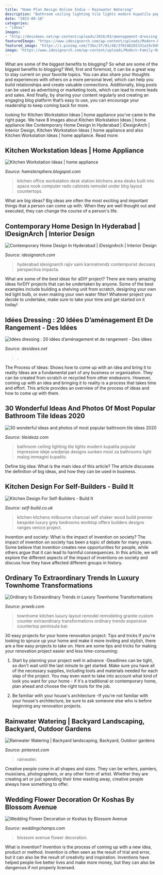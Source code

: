 ```yaml
---
title: "Home Plan Design Online India ~ Rainwater Watering"
description: "Bathroom ceiling lighting tile lights modern kupatila popular impressive ideje uredjenje designs sunken most za bathrooms light malog immagini kupatilo"
date: "2023-09-18"
categories:
- "ideas"
images:
- "http://desidees.net/wp-content/uploads/2016/03/amenagement-dressing-ouvert-en-l.jpeg"
featuredImage: "https://www.idesignarch.com/wp-content/uploads/Modern-Family-Home-Hyderabad_19.jpg"
featured_image: "https://i.pinimg.com/736x/3f/01/48/3f0148265331a19c9d03ed45b4439d46.jpg"
image: "https://www.idesignarch.com/wp-content/uploads/Modern-Family-Home-Hyderabad_19.jpg"
---
```



What are some of the biggest benefits to blogging?
So what are some of the biggest benefits to blogging? Well, first and foremost, it can be a great way to stay current on your favorite topics. You can also share your thoughts and experiences with others on a more personal level, which can help you build relationships and create valuable connections. Additionally, blog posts can be used as advertising or marketing tools, which can lead to more leads and sales. And finally, by sharing your content regularly and creating an engaging blog platform that’s easy to use, you can encourage your readership to keep coming back for more.

	

		
looking for Kitchen Workstation Ideas | home appliance you've came to the right page. We have 8 Images about Kitchen Workstation Ideas | home appliance like Contemporary Home Design In Hyderabad | iDesignArch | Interior Design, Kitchen Workstation Ideas | home appliance and also Kitchen Workstation Ideas | home appliance. Read more:
		
    
## Kitchen Workstation Ideas | Home Appliance

<img loading=lazy src="https://3.bp.blogspot.com/--2ykjBDmXsI/UAqDEQcQ2DI/AAAAAAABiv0/IahMBGSkHB4/s1600/1.jpg" onerror="this.onerror=null;this.src='https://tse1.mm.bing.net/th?id=OIP.vUIbTIfr40E1B-ogCYBcMAAAAA&amp;pid=15.1';" alt="Kitchen Workstation Ideas | home appliance">

_Source: hamstersphere.blogspot.com_

>kitchen office workstation desk station kitchens area desks built into space nook computer redo cabinets remodel under bhg layout countertops. 

	

What are big ideas?
Big ideas are often the most exciting and important things that a person can come up with. When they are well thought out and executed, they can change the course of a person's life.

    
## Contemporary Home Design In Hyderabad | IDesignArch | Interior Design

<img loading=lazy src="https://www.idesignarch.com/wp-content/uploads/Modern-Family-Home-Hyderabad_19.jpg" onerror="this.onerror=null;this.src='https://tse1.mm.bing.net/th?id=OIP.TgQSBRBiszq4WyOxVFmFRAHaE5&amp;pid=15.1';" alt="Contemporary Home Design In Hyderabad | iDesignArch | Interior Design">

_Source: idesignarch.com_

>hyderabad idesignarch rajiv saini karmatrendz contemporist decoarq perspectiva impacta. 

	

What are some of the best ideas for aDIY project?
There are many amazing ideas forDIY projects that can be undertaken by anyone. Some of the best examples include building a shelving unit from scratch, designing your own led light bulb, or even making your own water filter! Whatever project you decide to undertake, make sure to take your time and get started on it today!

    
## Idées Dressing : 20 Idées D’aménagement Et De Rangement - Des Idées

<img loading=lazy src="http://desidees.net/wp-content/uploads/2016/03/amenagement-dressing-ouvert-en-l.jpeg" onerror="this.onerror=null;this.src='https://tse4.mm.bing.net/th?id=OIP.TBhTbZdqXNYcPXmmXOxeQQHaFj&amp;pid=15.1';" alt="Idées dressing : 20 idées d’aménagement et de rangement - Des idées">

_Source: desidees.net_

>. 

	

The Process of Ideas: Shows how to come up with an idea and bring it to reality
Ideas are a fundamental part of any business or organization. They can be created from scratch or recycled from other endeavors. However, coming up with an idea and bringing it to reality is a process that takes time and effort. This article provides an overview of the process of ideas and how to come up with them.

    
## 30 Wonderful Ideas And Photos Of Most Popular Bathroom Tile Ideas 2020

<img loading=lazy src="https://www.tileideaz.com/wp-content/uploads/2015/11/bathroom-tile1.jpg" onerror="this.onerror=null;this.src='https://tse2.mm.bing.net/th?id=OIP.XfeGBtgtOlT6blppQFKu2QHaJ3&amp;pid=15.1';" alt="30 wonderful ideas and photos of most popular bathroom tile ideas 2020">

_Source: tileideaz.com_

>bathroom ceiling lighting tile lights modern kupatila popular impressive ideje uredjenje designs sunken most za bathrooms light malog immagini kupatilo. 

	

Define big idea: What is the main idea of this article?
The article discusses the definition of big ideas, and how they can be used in business.

    
## Kitchen Design For Self-Builders - Build It

<img loading=lazy src="https://www.self-build.co.uk/wp-content/uploads/2012/11/X_Milbourne-kitchen-design-for-self-builders.jpg" onerror="this.onerror=null;this.src='https://tse1.mm.bing.net/th?id=OIP.Sb0RUa_r4qCmO8_OQ7YvjAHaE7&amp;pid=15.1';" alt="Kitchen Design For Self-Builders - Build It">

_Source: self-build.co.uk_

>kitchen kitchens milbourne charcoal self shaker wood build premier bespoke luxury grey bedrooms worktop offers builders designs ranges venice project. 

	

Invention and society: What is the impact of invention on society?
The impact of invention on society has been a topic of debate for many years. Some believe that invention creates new opportunities for people, while others argue that it can lead to harmful consequences. In this article, we will explore the different aspects of the impact of inventions on society and discuss how they have affected different groups in history.

    
## Ordinary To Extraordinary Trends In Luxury Townhome Transformations

<img loading=lazy src="http://ww1.prweb.com/prfiles/2011/02/11/111292/kitchenremodelingwheatondrurydesign.jpg" onerror="this.onerror=null;this.src='https://tse3.mm.bing.net/th?id=OIP.SqcfTeKGrVBxFmyZTc3VlgHaFW&amp;pid=15.1';" alt="Ordinary to Extraordinary Trends in Luxury Townhome Transformations">

_Source: prweb.com_

>townhome kitchen luxury layout remodel remodeling granite custom counter extraordinary transformations ordinary trends expensive countertop peninsula bar. 

	

30 easy projects for your home renovation project: Tips and tricks
If you're looking to spruce up your home and make it more inviting and stylish, there are a few easy projects to take on. Here are some tips and tricks for making your renovation project easier and less time-consuming:
1. Start by planning your project well in advance -Deadlines can be tight, so don't wait until the last minute to get started. Make sure you have all of the necessary supplies, including tools and materials needed for each step of the project. You may even want to take into account what kind of look you want for your home - if it's a traditional or contemporary home, plan ahead and choose the right tools for the job.

2. Be familiar with your house's architecture -If you're not familiar with your house's architecture, be sure to ask someone else who is before beginning any renovation projects.

    
## Rainwater Watering | Backyard Landscaping, Backyard, Outdoor Gardens

<img loading=lazy src="https://i.pinimg.com/736x/3f/01/48/3f0148265331a19c9d03ed45b4439d46.jpg" onerror="this.onerror=null;this.src='https://tse4.mm.bing.net/th?id=OIP.CJeKOwq4Jw_SOCvUtj7j_gHaJ9&amp;pid=15.1';" alt="Rainwater Watering | Backyard landscaping, Backyard, Outdoor gardens">

_Source: pinterest.com_

>rainwater. 

	

Creative people come in all shapes and sizes. They can be writers, painters, musicians, photographers, or any other form of artist. Whether they are creating art or just spending their time wasting away, creative people always have something to offer.

    
## Wedding Flower Decoration Or Koshas By Blossom Avenue

<img loading=lazy src="https://www.weddingchamps.com/wp-content/uploads/2016/02/07593792746ae0890a2f7b77dc3e3a56.jpg" onerror="this.onerror=null;this.src='https://tse4.mm.bing.net/th?id=OIP._NFaYASpP5HQ7UmRvKaKNwHaLH&amp;pid=15.1';" alt="Wedding Flower Decoration or Koshas by Blossom Avenue">

_Source: weddingchamps.com_

>blossom avenue flower decoration. 

	

What is invention?
Invention is the process of coming up with a new idea, product or method. Invention is often seen as the result of trial and error, but it can also be the result of creativity and inspiration. Inventions have helped people live better lives and make more money, but they can also be dangerous if not properly licensed.

